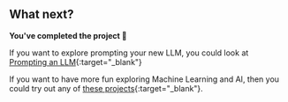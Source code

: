 ## What next?

**You've completed the project 🎉**

If you want to explore prompting your new LLM, you could look at [Prompting an LLM](https://projects.raspberrypi.org/en/projects/ai-LLM-prompt){:target="_blank"}

If you want to have more fun exploring Machine Learning and AI, then you could try out any of [these projects](xxxxx){:target="_blank"}.